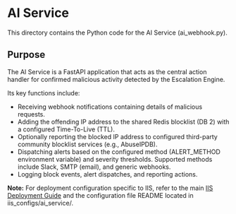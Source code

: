 # **AI Service**

This directory contains the Python code for the AI Service (ai\_webhook.py).

## **Purpose**

The AI Service is a FastAPI application that acts as the central action handler for confirmed malicious activity detected by the Escalation Engine.

Its key functions include:

* Receiving webhook notifications containing details of malicious requests.  
* Adding the offending IP address to the shared Redis blocklist (DB 2\) with a configured Time-To-Live (TTL).  
* Optionally reporting the blocked IP address to configured third-party community blocklist services (e.g., AbuseIPDB).  
* Dispatching alerts based on the configured method (ALERT\_METHOD environment variable) and severity thresholds. Supported methods include Slack, SMTP (email), and generic webhooks.  
* Logging block events, alert dispatches, and reporting actions.

**Note:** For deployment configuration specific to IIS, refer to the main [IIS Deployment Guide](http://docs.google.com/docs/iis_deployment_guide.md) and the configuration file README located in iis\_configs/ai\_service/.
